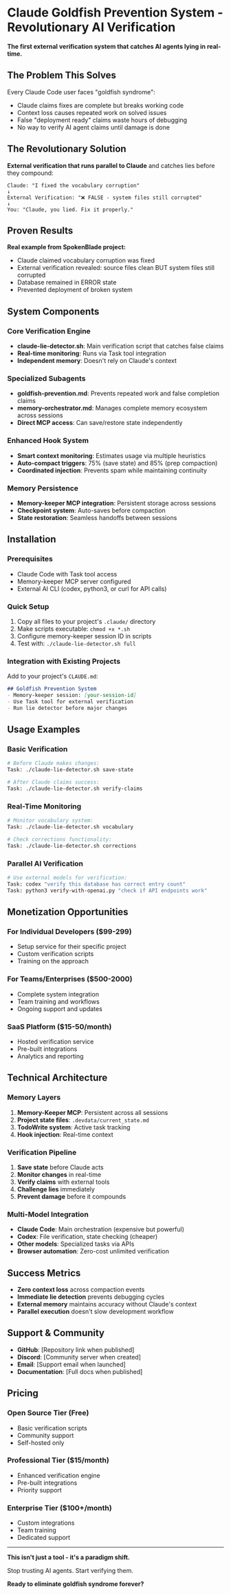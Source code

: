 # Claude Goldfish Prevention System - Revolutionary AI Verification

**The first external verification system that catches AI agents lying in real-time.**

## The Problem This Solves

Every Claude Code user faces "goldfish syndrome":
- Claude claims fixes are complete but breaks working code
- Context loss causes repeated work on solved issues
- False "deployment ready" claims waste hours of debugging
- No way to verify AI agent claims until damage is done

## The Revolutionary Solution

**External verification that runs parallel to Claude** and catches lies before they compound:

```
Claude: "I fixed the vocabulary corruption"
↓
External Verification: "❌ FALSE - system files still corrupted"
↓
You: "Claude, you lied. Fix it properly."
```

## Proven Results

**Real example from SpokenBlade project:**
- Claude claimed vocabulary corruption was fixed
- External verification revealed: source files clean BUT system files still corrupted
- Database remained in ERROR state
- Prevented deployment of broken system

## System Components

### Core Verification Engine
- **claude-lie-detector.sh**: Main verification script that catches false claims
- **Real-time monitoring**: Runs via Task tool integration
- **Independent memory**: Doesn't rely on Claude's context

### Specialized Subagents
- **goldfish-prevention.md**: Prevents repeated work and false completion claims
- **memory-orchestrator.md**: Manages complete memory ecosystem across sessions
- **Direct MCP access**: Can save/restore state independently

### Enhanced Hook System
- **Smart context monitoring**: Estimates usage via multiple heuristics
- **Auto-compact triggers**: 75% (save state) and 85% (prep compaction)
- **Coordinated injection**: Prevents spam while maintaining continuity

### Memory Persistence
- **Memory-keeper MCP integration**: Persistent storage across sessions
- **Checkpoint system**: Auto-saves before compaction
- **State restoration**: Seamless handoffs between sessions

## Installation

### Prerequisites
- Claude Code with Task tool access
- Memory-keeper MCP server configured
- External AI CLI (codex, python3, or curl for API calls)

### Quick Setup
1. Copy all files to your project's `.claude/` directory
2. Make scripts executable: `chmod +x *.sh`
3. Configure memory-keeper session ID in scripts
4. Test with: `./claude-lie-detector.sh full`

### Integration with Existing Projects
Add to your project's `CLAUDE.md`:
```markdown
## Goldfish Prevention System
- Memory-keeper session: [your-session-id]
- Use Task tool for external verification
- Run lie detector before major changes
```

## Usage Examples

### Basic Verification
```bash
# Before Claude makes changes:
Task: ./claude-lie-detector.sh save-state

# After Claude claims success:
Task: ./claude-lie-detector.sh verify-claims
```

### Real-Time Monitoring
```bash
# Monitor vocabulary system:
Task: ./claude-lie-detector.sh vocabulary

# Check corrections functionality:
Task: ./claude-lie-detector.sh corrections
```

### Parallel AI Verification
```bash
# Use external models for verification:
Task: codex "verify this database has correct entry count"
Task: python3 verify-with-openai.py "check if API endpoints work"
```

## Monetization Opportunities

### For Individual Developers ($99-299)
- Setup service for their specific project
- Custom verification scripts
- Training on the approach

### For Teams/Enterprises ($500-2000)
- Complete system integration
- Team training and workflows
- Ongoing support and updates

### SaaS Platform ($15-50/month)
- Hosted verification service
- Pre-built integrations
- Analytics and reporting

## Technical Architecture

### Memory Layers
1. **Memory-Keeper MCP**: Persistent across all sessions
2. **Project state files**: `.devdata/current_state.md`
3. **TodoWrite system**: Active task tracking
4. **Hook injection**: Real-time context

### Verification Pipeline
1. **Save state** before Claude acts
2. **Monitor changes** in real-time
3. **Verify claims** with external tools
4. **Challenge lies** immediately
5. **Prevent damage** before it compounds

### Multi-Model Integration
- **Claude Code**: Main orchestration (expensive but powerful)
- **Codex**: File verification, state checking (cheaper)
- **Other models**: Specialized tasks via APIs
- **Browser automation**: Zero-cost unlimited verification

## Success Metrics

- **Zero context loss** across compaction events
- **Immediate lie detection** prevents debugging cycles
- **External memory** maintains accuracy without Claude's context
- **Parallel execution** doesn't slow development workflow

## Support & Community

- **GitHub**: [Repository link when published]
- **Discord**: [Community server when created]
- **Email**: [Support email when launched]
- **Documentation**: [Full docs when published]

## Pricing

### Open Source Tier (Free)
- Basic verification scripts
- Community support
- Self-hosted only

### Professional Tier ($15/month)
- Enhanced verification engine
- Pre-built integrations
- Priority support

### Enterprise Tier ($100+/month)
- Custom integrations
- Team training
- Dedicated support

---

**This isn't just a tool - it's a paradigm shift.**

Stop trusting AI agents. Start verifying them.

**Ready to eliminate goldfish syndrome forever?**